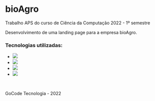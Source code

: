 <h1>bioAgro</h1>

Trabalho APS do curso de Ciência da Computação 2022 - 1º semestre<br>

Desenvolvimento de uma landing page para a empresa bioAgro.<br>

<h3>Tecnologias utilizadas:</h3>

<ul>
  <li><img src="https://img.shields.io/badge/HTML5-E34F26?style=for-the-badge&logo=html5&logoColor=white" />
  <li><img src="https://img.shields.io/badge/CSS3-1572B6?style=for-the-badge&logo=css3&logoColor=white" />
  <li><img src="https://img.shields.io/badge/JavaScript-323330?style=for-the-badge&logo=javascript&logoColor=F7DF1E" />
  <li><img src="https://img.shields.io/badge/Bootstrap-563D7C?style=for-the-badge&logo=bootstrap&logoColor=white" />
</ul><br>

GoCode Tecnologia - 2022
